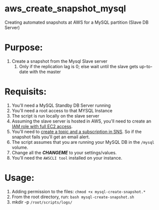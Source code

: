# aws_create_snapshot_mysql
Creating automated snapshots at AWS for a MySQL partition (Slave DB Server)

# Purpose:

1. Create a snapshot from the Mysql Slave server
    1. Only if the replication lag is 0; else wait until the slave gets up-to-date with the master

# Requisits:

1. You'll need a MySQL Standby DB Server running
2. You'll need a root access to that MYSQL Instance
3. The script is run locally on the slave server
4. Assuming the slave server is hosted in AWS, you'll need to create an [IAM role with full EC2 access](https://docs.aws.amazon.com/AWSEC2/latest/UserGuide/iam-roles-for-amazon-ec2.html).
5. You'll need to [create a topic and a subscription in SNS](https://docs.aws.amazon.com/ses/latest/DeveloperGuide/dashboardcreateSNStopic.html). So if the snapshot fails you'll get an email alert.
6. The script assumes that you are running your MySQL DB in the `/mysql` volume.
7. Change all the ***CHANGEME*** to your settings/values.
8. You'll need the `AWSCLI tool` installed on your instance.

# Usage:

1. Adding permission to the files: `chmod +x mysql-create-snapshot.*`
2. From the root directory, run: `bash mysql-create-snapshot.sh`
3. mkdir -p `/root/scripts/logs/`
